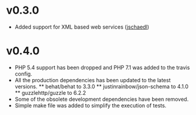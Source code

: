 v0.3.0
======
* Added support for XML based web services ([jschaedl](https://github.com/jschaedl))

v0.4.0
======
* PHP 5.4 support has been dropped and PHP 7.1 was added to the travis config.
* All the production dependencies has been updated to the latest versions.
** behat/behat to 3.3.0
** justinrainbow/json-schema to 4.1.0
** guzzlehttp/guzzle to 6.2.2
* Some of the obsolete development dependencies have been removed.
* Simple make file was added to simplify the execution of tests.
